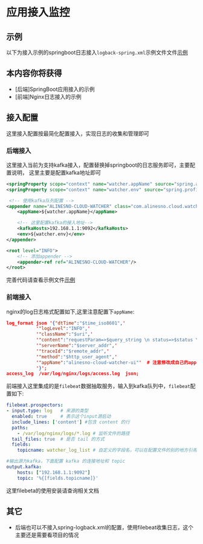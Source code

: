 # 应用接入监控

## 示例

以下为接入示例的springboot日志接入`logback-spring.xml`示例文件文件[示例][logback-spring]

## 本内容你将获得

- [后端]SpringBoot应用接入的示例
- [前端]Nginx日志接入的示例

## 接入配置

这里接入配置按最简化配置接入，实现日志的收集和管理即可

### 后端接入

这里接入当前为支持kafka接入，配置替换掉springboot的日志服务即可，主要配置说明，
这里主要是配置kafka地址即可

```xml
<springProperty scope="context" name="watcher.appName" source="spring.application.name"/>
<springProperty scope="context" name="watcher.env" source="spring.profiles.active"/>

 <!-- 使用kafka队列配置 -->
<appender name="ALINESNO-CLOUD-WATCHER" class="com.alinesno.cloud.watcher.logback.appender.KafkaAppender">
    <appName>${watcher.appName}</appName>

    <!-- 这里配置kafka的接入地址-->
    <kafkaHosts>192.168.1.1:9092</kafkaHosts>
    <env>${watcher.env}</env>
</appender>

<root level="INFO">
    <!-- 添加appender -->
    <appender-ref ref="ALINESNO-CLOUD-WATCHER"/>
</root>
```

完善代码请查看示例文件[示例][logback-spring]

### 前端接入

nginx的log日志格式配置如下,这里注意配置下`appName`:
```json
log_format json '{"dtTime":"$time_iso8601",'
           '"logLevel":"INFO",'
           '"className":"$uri",'
           '"content":"requestParam=>$query_string \n status=>$status \n size=>$body_bytes_sent \n request_time=>$request_time",'
           '"serverName":"$server_addr",'
           '"traceId":"$remote_addr",'
           '"method":"$http_user_agent",'
           '"appName":"alinesno-cloud-watcher-ui"'  # 注意修改成自己的appName
           '}';
access_log  /var/log/nginx/logs/access.log  json;
```

前端接入这里集成的是`filebeat`数据抽取服务，输入到kafka队列中，`filebeat`配置如下:

```yaml
filebeat.prospectors:
- input.type: log	# 来源的类型
  enabled: true	  	# 表示这个input源启动
  include_lines: ['content'] #包含 content 的行
  paths:
    - /var/log/nginx/logs/*.log # 监听文件的路径
  tail_files: true	# 是否 tail 的方式
  fields:
    topicname: watcher_log_list # 自定义的字段名，可以在配置文件的别的地方引用

#输出源为kafka，下面配置 kafka 的连接地址和 topic
output.kafka:
    hosts: ["192.168.1.1:9092"]
    topic: '%{[fields.topicname]}'
```

这里filebeta的使用安装请查询相关文档

## 其它

- 后端也可以不接入spring-logback.xml的配置，使用filebeat收集日志，这个主要还是需要看项目的情况

[logback-spring]: https://gitee.com/alinesno-cloud/alinesno-demo-gateway-open/blob/master/demo-watcher/logback-spring.xml
